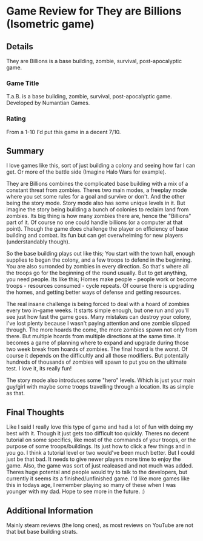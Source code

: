 # Game Review for They are Billions (Isometric game)

## Details
They are Billions is a base building, zombie, survival, post-apocalyptic game. 


### Game Title

T.a.B. is a base building, zombie, survival, post-apocalyptic game. Developed by Numantian Games.

### Rating

From a 1-10
I'd put this game in a decent 7/10.

## Summary

I love games like this, sort of just building a colony and seeing how far I can get. Or more of the battle side (Imagine Halo Wars for example).

They are Billions combines the complicated base building with a mix of a constant threat from zombies.
Theres two main modes, a freeplay mode where you set some rules for a goal and survive or don't. And the other being the story mode.
Story mode also has some unique levels in it. But imagine the story being building a bunch of colonies to reclaim land from zombies.
Its big thing is how many zombies there are, hence the "Billions" part of it. Of course no one could handle billions (or a computer at that point).
Though the game does challenge the player on efficiency of base building and combat. Its fun but can get overwhelming for new players (understandably though).

So the base building plays out like this;
You start with the town hall, enough supplies to began the colony, and a few troops to defend in the beginning.
You are also surronded by zombies in every direction. So that's where all the troops go for the beginning of the round usually.
But to get anything, you need people. Its like this; Homes make people - people work or become troops - resources consumed - cycle repeats.
Of course there is upgrading the homes, and getting better ways of defense and getting resources.

The real insane challenge is being forced to deal with a hoard of zombies every two in-game weeks.
It starts simple enough, but one run and you'll see just how fast the game goes. Many mistakes can destroy your colony, I've lost plenty because I wasn't paying attention and one zombie slipped through.
The more hoards the come, the more zombies spawn not only from there. But multiple hoards from multiple directions at the same time.
It becomes a game of planning where to expand and upgrade during those two week break from hoards of zombies.
The final hoard is the worst. Of course it depends on the difficultly and all those modifiers. But potentally hundreds of thousands of zombies will spawn to put you on the ultimate test.
I love it, its really fun!

The story mode also introduces some "hero" levels. Which is just your main guy/girl with maybe some troops travelling through a location. Its as simple as that.

## Final Thoughts

Like I said I really love this type of game and had a lot of fun with doing my best with it. Though it just gets too difficult too quickly.
Theres no decent tutorial on some specifics, like most of the commands of your troops, or the purpose of some troops/buildings. Its just how to click a few things and in you go.
I think a tutorial level or two would've been much better. But I could just be that bad. It needs to give newer players more time to enjoy the game.
Also, the game was sort of just realeased and not much was added. Theres huge potental and people would try to talk to the developers, but currently it seems its a finished/unfinished game.
I'd like more games like this in todays age, I remember playing so many of these when I was younger with my dad. Hope to see more in the future. :)

## Additional Information

Mainly steam reviews (the long ones), as most reviews on YouTube are not that but base building strats.
